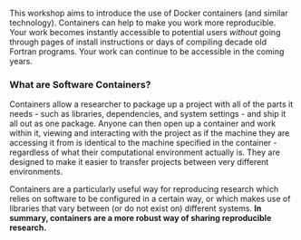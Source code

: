 This workshop aims to introduce the use of Docker containers (and similar technology). Containers can help to make you work more reproducible. Your work becomes instantly accessible to potential users *without* going through pages of install instructions or days of compiling decade old Fortran programs. Your work can continue to be accessible in the coming years.

### What are Software Containers?

Containers allow a researcher to package up a project with all of the parts it needs - such as libraries, dependencies, and system settings - and ship it all out as one package. Anyone can then open up a container and work within it, viewing and interacting with the project as if the machine they are accessing it from is identical to the machine specified in the container - regardless of what their computational environment actually is. They are designed to make it easier to transfer projects between very different environments.

Containers are a particularly useful way for reproducing research which relies on software to be configured in a certain way, or which makes use of libraries that vary between (or do not exist on) different systems. **In summary, containers are a more robust way of sharing reproducible research.**
